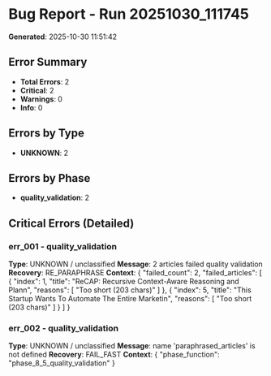 # Bug Report - Run 20251030_111745
**Generated**: 2025-10-30 11:51:42

## Error Summary
- **Total Errors**: 2
- **Critical**: 2
- **Warnings**: 0
- **Info**: 0

## Errors by Type
- **UNKNOWN**: 2

## Errors by Phase
- **quality_validation**: 2

## Critical Errors (Detailed)

### err_001 - quality_validation
**Type**: UNKNOWN / unclassified
**Message**: 2 articles failed quality validation
**Recovery**: RE_PARAPHRASE
**Context**: {
  "failed_count": 2,
  "failed_articles": [
    {
      "index": 1,
      "title": "ReCAP: Recursive Context-Aware Reasoning and Plann",
      "reasons": [
        "Too short (203 chars)"
      ]
    },
    {
      "index": 5,
      "title": "This Startup Wants To Automate The Entire Marketin",
      "reasons": [
        "Too short (203 chars)"
      ]
    }
  ]
}

### err_002 - quality_validation
**Type**: UNKNOWN / unclassified
**Message**: name 'paraphrased_articles' is not defined
**Recovery**: FAIL_FAST
**Context**: {
  "phase_function": "phase_8_5_quality_validation"
}
